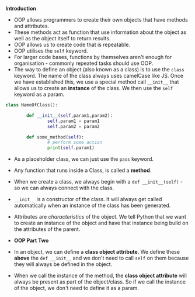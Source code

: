 **Introduction**

-   OOP allows programmers to create their own objects that have methods and attributes.
-   These methods act as function that use information about the object as well as the object itself to return results.
-   OOP allows us to create code that is repeatable.
-   OOP utilises the `self` keyword.
-   For larger code bases, functions by themselves aren't enough for organisation - commonly repeated tasks should use OOP.
-   The way to define an object (also known as a class) is to use the `class` keyword. The name of the class always uses camelCase like JS. Once we have established this, we use a special method call `__init__` that allows us to create an **instance** of the class. We then use the `self` keyword as a param.

```python
class NameOfClass():

		def __init__(self,param1,param2):
				self.param1 = param1
				self.param2 = param2

		def some_method(self):
				# perform some action
				print(self.param1)
```

-   As a placeholder class, we can just use the `pass` keyword.
-   Any function that runs inside a Class, is called a **method**.
-   When we create a class, we always begin with a `def __init__(self)` - so we can always connect with the class.
-   `__init__` is a constructor of the class. It will always get called automatically when an instance of the class has been generated.
-   Attributes are _characteristics_ of the object. We tell Python that we want to create an instance of the object and have that instance being build on the attributes of the parent.
-   **OOP Part Two**

-   In an object, we can define a **class object attribute**. We define these **above** the `def __init__` and we don't need to call `self` on them because they will always be defined in the object.
-   When we call the instance of the method, the **class object attribute** will always be present as part of the object/class. So if we call the instance of the object, we don't need to define it as a param.
